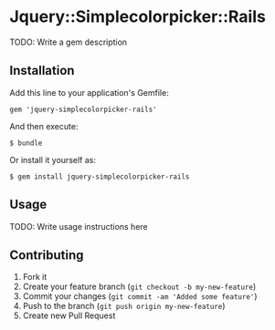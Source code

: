 # Jquery::Simplecolorpicker::Rails

TODO: Write a gem description

## Installation

Add this line to your application's Gemfile:

    gem 'jquery-simplecolorpicker-rails'

And then execute:

    $ bundle

Or install it yourself as:

    $ gem install jquery-simplecolorpicker-rails

## Usage

TODO: Write usage instructions here

## Contributing

1. Fork it
2. Create your feature branch (`git checkout -b my-new-feature`)
3. Commit your changes (`git commit -am 'Added some feature'`)
4. Push to the branch (`git push origin my-new-feature`)
5. Create new Pull Request

